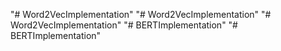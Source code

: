 "# Word2VecImplementation" 
"# Word2VecImplementation" 
"# Word2VecImplementation" 
"# BERTImplementation" 
"# BERTImplementation" 
